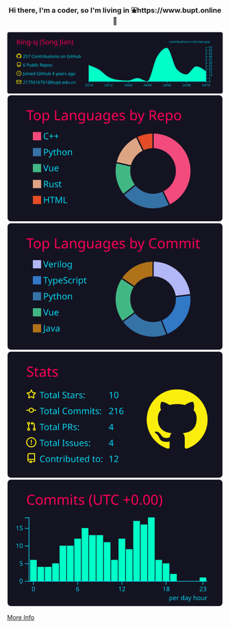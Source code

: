<h3 align="center">Hi there, I'm a coder, so I'm living in ⛲️https://www.bupt.online 🌲  </h3>

[![](profile-summary-card-output/2077/0-profile-details.svg)](https://github.com/King-sj/github-profile-summary)
[![](profile-summary-card-output/2077/1-repos-per-language.svg)](https://github.com/King-sj/King-sj) [![](profile-summary-card-output/2077/2-most-commit-language.svg)](https://github.com/King-sj/King-sj)
[![](profile-summary-card-output/2077/3-stats.svg)](https://github.com/King-sj/King-sj) [![](profile-summary-card-output/2077/4-productive-time.svg)](https://github.com/King-sj/King-sj)

[More Info](https://github.com/King-sj/King-sj)
